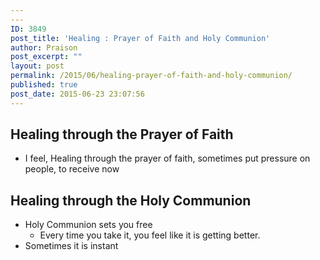 ```yaml
---
---
ID: 3849
post_title: 'Healing : Prayer of Faith and Holy Communion'
author: Praison
post_excerpt: ""
layout: post
permalink: /2015/06/healing-prayer-of-faith-and-holy-communion/
published: true
post_date: 2015-06-23 23:07:56
---
```

<h2>Healing through the Prayer of Faith</h2>
<ul>
	<li>I feel, Healing through the prayer of faith, sometimes put pressure on people, to receive now</li>
</ul>
<h2>Healing through the Holy Communion</h2>
<ul>
	<li>Holy Communion sets you free
<ul>
	<li>Every time you take it, you feel like it is getting better.</li>
</ul>
</li>
	<li>Sometimes it is instant</li>
</ul>
&nbsp;